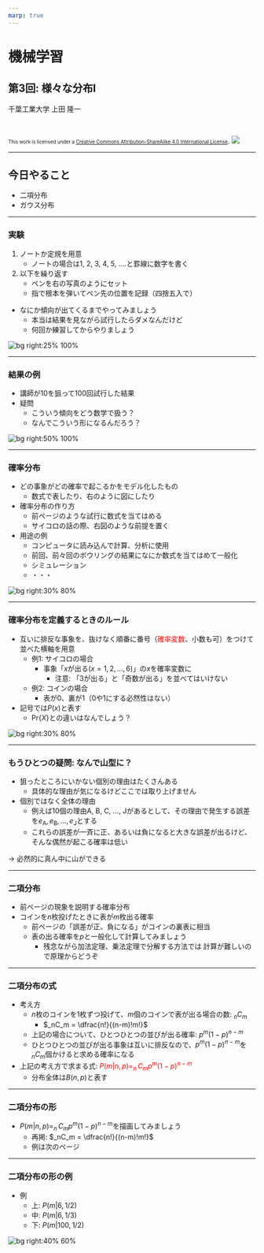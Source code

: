 ```yaml
---
marp: true
---
```


<!-- footer: "機械学習（と統計）第3回" -->

# 機械学習

## 第3回: 様々な分布I

千葉工業大学 上田 隆一

<br />

<span style="font-size:70%">This work is licensed under a </span>[<span style="font-size:70%">Creative Commons Attribution-ShareAlike 4.0 International License</span>](https://creativecommons.org/licenses/by-sa/4.0/).
![](https://i.creativecommons.org/l/by-sa/4.0/88x31.png)

---

<!-- paginate: true -->

## 今日やること

- 二項分布
- ガウス分布

---

### 実験

1. ノートか定規を用意
    - ノートの場合は1, 2, 3, 4, 5, ....と罫線に数字を書く
2. 以下を繰り返す
    - ペンを右の写真のようにセット
    - 指で根本を弾いてペン先の位置を記録（四捨五入で）

- なにか傾向が出てくるまでやってみましょう
    - 本当は結果を見ながら試行したらダメなんだけど
    - 何回か練習してからやりましょう

![bg right:25% 100%](./figs/pengame.png)

---

### 結果の例

- 講師が10を狙って100回試行した結果
- 疑問
    - こういう傾向をどう数学で扱う？
    - なんでこういう形になるんだろう？

![bg right:50% 100%](./figs/pengame_freq.png)

---

### 確率分布

- どの事象がどの確率で起こるかをモデル化したもの
    - 数式で表したり、右のように図にしたり
- 確率分布の作り方
    - 前ページのような試行に数式を当てはめる
    - サイコロの話の際、右図のような前提を置く
- 用途の例
    - コンピュータに読み込んで計算、分析に使用
    - 前回、前々回のボウリングの結果になにか数式を当てはめて一般化
    - シミュレーション
    - ・・・

![bg right:30% 80%](figs/dice_distribution.png)

---

### 確率分布を定義するときのルール

- 互いに排反な事象を、抜けなく順番に番号（<span style="color:red">確率変数</span>、小数も可）をつけて並べた横軸を用意
    - 例1: サイコロの場合
        - 事象「$x$が出る$(x=1, 2, \dots, 6)$」の$x$を確率変数に
            - 注意: 「3が出る」と「奇数が出る」を並べてはいけない
    - 例2: コインの場合
        - 表が0、裏が1（0や1にする必然性はない）
- 記号では$P(x)$と表す
    - $\text{Pr}\{X\}$との違いはなんでしょう？

![bg right:30% 80%](figs/dice_distribution.png)

---

### もうひとつの疑問: なんで山型に？

- 狙ったところにいかない個別の理由はたくさんある
    - 具体的な理由が気になるけどここでは取り上げません
- 個別ではなく全体の理由
    - 例えば10個の理由A, B, C, ..., Jがあるとして、その理由で発生する誤差を$e_\text{A}, e_\text{B}, ..., e_\text{J}$とする
    - これらの誤差が一斉に正、あるいは負になると大きな誤差が出るけど、そんな偶然が起こる確率は低い

→ 必然的に真ん中に山ができる

---

### 二項分布

- 前ページの現象を説明する確率分布
- コインを$n$枚投げたときに表が$m$枚出る確率
    - 前ページの「誤差が正、負になる」がコインの裏表に相当
    - 表の出る確率を$p$と一般化して計算してみましょう
        - 残念ながら加法定理、乗法定理で分解する方法では
        計算が難しいので原理からどうぞ

---

### 二項分布の式

- 考え方
    - $n$枚のコインを1枚ずつ投げて、$m$個のコインで表が出る場合の数: $_nC_m$
        - $_nC_m = \dfrac{n!}{(n-m)!m!}$
    - 上記の場合について、ひとつひとつの並びが出る確率: $p^m (1-p)^{n-m}$
    - ひとつひとつの並びが出る事象は互いに排反なので、$p^m (1-p)^{n-m}$を$_nC_m$個かけると求める確率になる
- 上記の考え方で求まる式: <span style="color:red">$P(m | n, p) =_n\!\!C_m p^m (1-p)^{n-m}$</span>
    - 分布全体は$B(n, p)$と表す

---

### 二項分布の形

- $P(m | n, p) =_n\!\!C_m p^m (1-p)^{n-m}$を描画してみましょう
    - 再掲: $_nC_m = \dfrac{n!}{(n-m)!m!}$
    - 例は次のページ

---

### 二項分布の形の例

- 例
    - 上: $P(m | 6, 1/2)$
    - 中: $P(m | 6, 1/3)$
    - 下: $P(m | 100, 1/2)$

![bg right:40% 60%](figs/bin_graphs.png)
